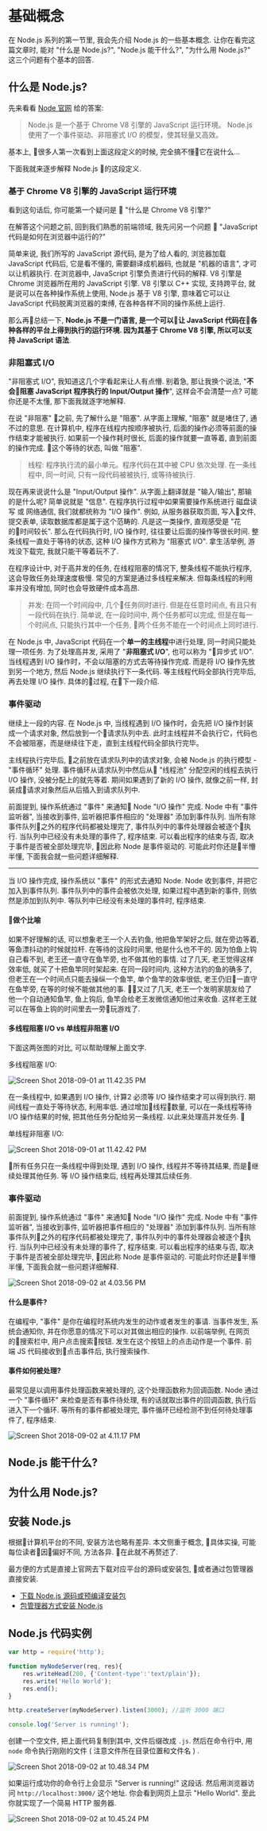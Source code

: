 # 基础概念

在 Node.js 系列的第一节里, 我会先介绍 Node.js 的一些基本概念. 让你在看完这篇文章时, 能对 "什么是 Node.js?", "Node.js 能干什么?", "为什么用 Node.js?" 这三个问题有个基本的回答.

## 什么是 Node.js?

先来看看 [Node 官网](http://nodejs.cn/) 给的答案:

> Node.js 是一个基于 Chrome V8 引擎的 JavaScript 运行环境。
> Node.js 使用了一个事件驱动、非阻塞式 I/O 的模型，使其轻量又高效。

基本上, 很多人第一次看到上面这段定义的时候, 完全搞不懂它在说什么...

下面我就来逐步解释 Node.js 的这段定义.

### 基于 Chrome V8 引擎的 JavaScript 运行环境

看到这句话后, 你可能第一个疑问是 🤔 "什么是 Chrome V8 引擎?"

在解答这个问题之前, 回到我们熟悉的前端领域, 我先问另一个问题 🤔 "JavaScript 代码是如何在浏览器中运行的?"

简单来说, 我们所写的 JavaScript 源代码, 是为了给人看的, 浏览器加载 JavaScript 代码后, 它是看不懂的, 需要翻译成机器码, 也就是 "机器的语言", 才可以让机器执行.  在浏览器中, JavaScript 引擎负责进行代码的解释.  V8 引擎是 Chrome 浏览器所在用的 JavaScript 引擎.  V8 引擎以 C++ 实现, 支持跨平台, 就是说可以在各种操作系统上使用, Node.js 基于 V8 引擎, 意味着它可以让 JavaScript 代码脱离浏览器的束缚, 在各种各样不同的操作系统上运行.



那么再总结一下, **Node.js 不是一门语言, 是一个可以让 JavaScript 代码在各种各样的平台上得到执行的运行环境.  因为其基于 Chrome V8 引擎, 所以可以支持 JavaScript 语法**.

### 非阻塞式 I/O

"非阻塞式 I/O", 我知道这几个字看起来让人有点懵.  别着急, 那让我换个说法, "**不会阻塞 JavaScript 程序执行的 Input/Output 操作**", 这样会不会清楚一点? 可能你还是不太懂, 那下面我就逐字地解释.

在说 "非阻塞" 之前, 先了解什么是 "阻塞".  从字面上理解, "阻塞" 就是堵住了, 通不过的意思.  在计算机中, 程序在线程内按顺序被执行, 后面的操作必须等前面的操作结束才能被执行.  如果前一个操作耗时很长, 后面的操作就要一直等着, 直到前面的操作完成.  这个等待的状态, 叫做 "阻塞".  

> 线程: 程序执行流的最小单元。程序代码在其中被 CPU 依次处理.  在一条线程中, 同一时间, 只有一段代码被被执行, 或等待被执行.

现在再来说说什么是 "Input/Output 操作".  从字面上翻译就是 "输入/输出", 那输的是什么呢?  简单说就是 "信息".  在程序执行过程中如果需要操作系统进行 磁盘读写 或 网络通信, 我们就都统称为 "I/O 操作".  例如, 从服务器获取页面, 写入文件, 提交表单, 读取数据库都是属于这个范畴的.  凡是这一类操作, 直观感受是 "花的时间较长".  那么在代码执行时, I/O 操作时, 往往要让后面的操作等很长时间.  整条线程一直处于等待的状态, 这种 I/O 操作方式称为 "阻塞式 I/O".  拿生活举例, 游戏没下载完, 我就只能干等着玩不了. 

在程序设计中, 对于高并发的任务, 在线程阻塞的情况下, 整条线程不能执行程序, 这会导致任务处理速度极慢.  常见的方案是通过多线程来解决. 但每条线程的利用率并没有增加, 同时也会导致硬件成本高昂.  

> 并发: 在同一个时间段中, 几个任务同时进行.  但是在任意时间点, 有且只有一段代码在执行.  简单说, 在一段时间中, 两个任务都可以完成, 但是在每一个时间点, 只能执行其中一个任务, 两个任务不能在一个时间点上同时进行.  

在 Node.js 中, JavaScript 代码在一个**单一的主线程**中进行处理, 同一时间只能处理一项任务.  为了处理高并发, 采用了 "**非阻塞式 I/O**", 也可以称为 "异步式 I/O".  当线程遇到 I/O 操作时，不会以阻塞的方式去等待操作完成.  而是将 I/O 操作先放到另一个地方, 然后 Node.js 继续执行下一条代码.  等主线程代码全部执行完毕后, 再去处理 I/O 操作.  具体的过程, 在下一段介绍. 


### 事件驱动

继续上一段的内容.  在 Node.js 中, 当线程遇到 I/O 操作时，会先把 I/O 操作封装成一个请求对象, 然后放到一个请求队列中去.  此时主线程并不会执行它，代码也不会被阻塞，而是继续往下走，直到主线程代码全部执行完毕。

主线程执行完毕后, 之前放在请求队列中的请求对象, 会被 Node.js 的执行模型 - "事件循环" 处理.  事件循环从请求队列中然后从 "线程池" 分配空闲的线程去执行 I/O 操作, 没被分配上的就先等着.  期间如果遇到了新的 I/O 操作, 就像之前一样, 封装成请求对象然后从后插入到请求队列中.  

前面提到, 操作系统通过 "事件" 来通知 Node "I/O 操作" 完成.  Node 中有 "事件监听器", 当接收到事件, 监听器把事件相应的 "处理器" 添加到事件队列.  当所有除事件队列之外的程序代码都被处理完了, 事件队列中的事件处理器会被逐个执行.  当队列中已经没有未处理的事件了, 程序结束.  可以看出程序的结束与否, 取决于事件是否被全部处理完毕, 因此称 Node 是事件驱动的.  可能此时你还是半懵半懂, 下面我会就一些问题详细解释.


---

当 I/O 操作完成, 操作系统以 "事件" 的形式去通知 Node.  Node 收到事件, 并把它加入到事件队列.  事件队列中的事件会被依次处理, 如果过程中遇到新的事件, 则依然是添加到队列中.  等队列中已经没有未处理的事件时, 程序结束.

#### 做个比喻

如果不好理解的话, 可以想象老王一个人去钓鱼, 他把鱼竿架好之后, 就在旁边等着, 等鱼漂抖动的时候就拉杆.  在等待的这段时间里, 他是什么也不干的. 因为怕鱼上钩自己看不到, 老王还一直守在鱼竿旁, 也不做其他的事情.  过了几天, 老王觉得这样效率低, 就买了十把鱼竿同时架起来.  在同一段时间内, 这种方法钓的鱼的确多了, 但老王在一个时间点只能去操纵一个鱼竿, 单个鱼竿的效率很低, 老王仍旧一直守在鱼竿旁, 在等的时候不能做其他的事.  又过了几天, 老王一个发明家朋友给了他一个自动通知鱼竿, 鱼上钩后, 鱼竿会给老王发微信通知他过来收鱼.  这样老王就可以在等鱼上钩的时间里去一旁玩游戏了.

#### 多线程阻塞 I/O vs 单线程非阻塞 I/O 

下面这两张图的对比, 可以帮助理解上面文字.

多线程阻塞 I/O:

![Screen Shot 2018-09-01 at 11.42.35 PM](https://i.imgur.com/xRtr4On.png)

在一条线程中, 如果遇到 I/O 操作, 计算2 必须等 I/O 操作结束才可以得到执行.  期间线程一直处于等待状态, 利用率低.  通过增加线程数量, 可以在一条线程等待 I/O 操作结果的时候, 把其他任务分配给另一条线程.  以此来处理高并发任务. 
 
单线程非阻塞 I/O:

![Screen Shot 2018-09-01 at 11.42.42 PM](https://i.imgur.com/mnWUOay.png)

所有任务只在一条线程中得到处理, 遇到 I/O 操作, 线程并不等待其结果, 而是继续处理其他任务.  等 I/O 操作结束后, 线程再处理其后续任务.

### 事件驱动

前面提到, 操作系统通过 "事件" 来通知 Node "I/O 操作" 完成.  Node 中有 "事件监听器", 当接收到事件, 监听器把事件相应的 "处理器" 添加到事件队列.  当所有除事件队列之外的程序代码都被处理完了, 事件队列中的事件处理器会被逐个执行.  当队列中已经没有未处理的事件了, 程序结束.  可以看出程序的结束与否, 取决于事件是否被全部处理完毕, 因此称 Node 是事件驱动的.  可能此时你还是半懵半懂, 下面我会就一些问题详细解释.

![Screen Shot 2018-09-02 at 4.03.56 PM](https://i.imgur.com/x4zFCKk.png)

#### 什么是事件?

在编程中, "事件" 是你在编程时系统内发生的动作或者发生的事请. 当事件发生, 系统会通知你, 并在你愿意的情况下可以对其做出相应的操作.  以前端举例, 在网页的搜索栏中, 用户点击搜索按钮.  发生在这个按钮上的点击动作是一个事件.  前端 JS 代码接收到点击事件后, 执行搜索操作.  

#### 事件如何被处理?

最常见是以调用事件处理函数来被处理的, 这个处理函数称为回调函数.  Node 通过一个 "事件循环" 来检查是否有事件待处理, 有的话就取出事件的回调函数, 执行后进入下一个循环.  等所有的事件都被处理完, 事件循环已经检测不到任何待处理事件了, 程序结束.  

![Screen Shot 2018-09-02 at 4.11.17 PM](https://i.imgur.com/FxGupL3.png)

## Node.js 能干什么?



## 为什么用 Node.js?



## 安装 Node.js

根据计算机平台的不同, 安装方法也略有差异.  本文侧重于概念, 具体实操, 可能每位读者因偏好不同, 方法各异.  在此就不再赘述了.

最方便的方式是直接上官网去下载对应平台的源码或安装包, 或者通过包管理器直接安装.

* [下载 Node.js 源码或预编译安装包](https://nodejs.org/zh-cn/download/)
* [包管理器方式安装 Node.js](https://nodejs.org/zh-cn/download/package-manager/)

## Node.js 代码实例

``` js
var http = require('http');

function myNodeServer(req, res){
    res.writeHead(200, {'Content-type':'text/plain'});
    res.write('Hello World'); 
    res.end();
}

http.createServer(myNodeServer).listen(3000); //监听 3000 端口

console.log('Server is running!'); 
```

创建一个空文件, 把上面代码复制到其中, 文件后缀改成 `.js`.  然后在命令行中, 用 `node` 命令执行刚刚的文件 ( 注意文件所在目录位置和文件名 ) .

![Screen Shot 2018-09-02 at 10.48.34 PM](https://i.imgur.com/ra39I8F.png)


如果运行成功你的命令行上会显示 "Server is running!" 这段话.  然后用浏览器访问 `http://localhost:3000/` 这个地址.  你会看到网页上显示 "Hello World".  至此你就实现了一个简易 HTTP 服务器.

![Screen Shot 2018-09-02 at 10.45.24 PM](https://i.imgur.com/I8L6OYq.png)